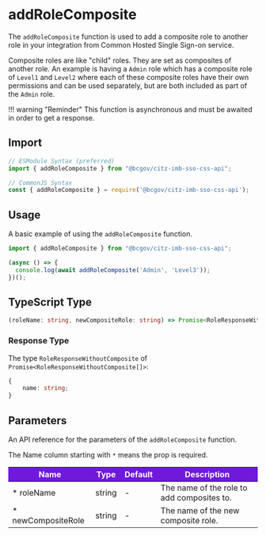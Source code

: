 # addRoleComposite

The `addRoleComposite` function is used to add a composite role to another role in your integration from Common Hosted Single Sign-on service. 

Composite roles are like "child" roles. They are set as composites of another role. An example is having a `Admin` role which has a composite role of `Level1` and `Level2` where each of these composite roles have their own permissions and can be used separately, but are both included as part of the `Admin` role.

!!! warning "Reminder"
    This function is asynchronous and must be awaited in order to get a response.

## Import

```JavaScript
// ESModule Syntax (preferred)
import { addRoleComposite } from "@bcgov/citz-imb-sso-css-api";

// CommonJS Syntax
const { addRoleComposite } = require('@bcgov/citz-imb-sso-css-api');
```

## Usage

A basic example of using the `addRoleComposite` function.

```JavaScript
import { addRoleComposite } from "@bcgov/citz-imb-sso-css-api";

(async () => {
  console.log(await addRoleComposite('Admin', 'Level3'));
})();
```

## TypeScript Type

```TypeScript
(roleName: string, newCompositeRole: string) => Promise<RoleResponseWithoutComposite[]>;
```

### Response Type

The type `RoleResponseWithoutComposite` of `Promise<RoleResponseWithoutComposite[]>`:

```TypeScript
{
    name: string;
}
```

## Parameters

An API reference for the parameters of the `addRoleComposite` function.

The Name column starting with `*` means the prop is required.

<table>
  <!-- Table columns -->
  <thead>
    <tr>
      <th style="background: #6f19d9; color: white;">Name</th>
      <th style="background: #6f19d9; color: white;">Type</th>
      <th style="background: #6f19d9; color: white;">Default</th>
      <th style="background: #6f19d9; color: white;">Description</th>
    </tr>
  </thead>

  <!-- Table rows -->
  <tbody>
    <tr>
      <td>* roleName</td>
      <td>string</td>
      <td>-</td>
      <td>The name of the role to add composites to.</td>
    </tr>
    <tr>
      <td>* newCompositeRole</td>
      <td>string</td>
      <td>-</td>
      <td>The name of the new composite role.</td>
    </tr>
  </tbody>
</table>

